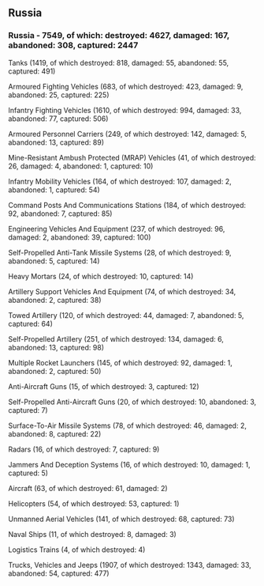 
 
 ## Russia
 
 ### Russia - 7549, of which: destroyed: 4627, damaged: 167, abandoned: 308, captured: 2447

 

 

 Tanks (1419, of which destroyed: 818, damaged: 55, abandoned: 55, captured: 491)

 Armoured Fighting Vehicles (683, of which destroyed: 423, damaged: 9, abandoned: 25, captured: 225)

 Infantry Fighting Vehicles (1610, of which destroyed: 994, damaged: 33, abandoned: 77, captured: 506)

 Armoured Personnel Carriers (249, of which destroyed: 142, damaged: 5, abandoned: 13, captured: 89)

 Mine-Resistant Ambush Protected (MRAP) Vehicles (41, of which destroyed: 26, damaged: 4, abandoned: 1, captured: 10)

 Infantry Mobility Vehicles (164, of which destroyed: 107, damaged: 2, abandoned: 1, captured: 54)

 Command Posts And Communications Stations (184, of which destroyed: 92, abandoned: 7, captured: 85)

 Engineering Vehicles And Equipment (237, of which destroyed: 96, damaged: 2, abandoned: 39, captured: 100)

 Self-Propelled Anti-Tank Missile Systems (28, of which destroyed: 9, abandoned: 5, captured: 14)

 Heavy Mortars (24, of which destroyed: 10, captured: 14)

 Artillery Support Vehicles And Equipment (74, of which destroyed: 34, abandoned: 2, captured: 38)

 Towed Artillery (120, of which destroyed: 44, damaged: 7, abandoned: 5, captured: 64)

 Self-Propelled Artillery (251, of which destroyed: 134, damaged: 6, abandoned: 13, captured: 98)

 Multiple Rocket Launchers (145, of which destroyed: 92, damaged: 1, abandoned: 2, captured: 50)

 Anti-Aircraft Guns (15, of which destroyed: 3, captured: 12)

 Self-Propelled Anti-Aircraft Guns (20, of which destroyed: 10, abandoned: 3, captured: 7)

 Surface-To-Air Missile Systems (78, of which destroyed: 46, damaged: 2, abandoned: 8, captured: 22)

 Radars (16, of which destroyed: 7, captured: 9)

 Jammers And Deception Systems (16, of which destroyed: 10, damaged: 1, captured: 5)

 Aircraft (63, of which destroyed: 61, damaged: 2)

 Helicopters (54, of which destroyed: 53, captured: 1)

 Unmanned Aerial Vehicles (141, of which destroyed: 68, captured: 73)

 Naval Ships (11, of which destroyed: 8, damaged: 3)

 Logistics Trains (4, of which destroyed: 4)

 Trucks, Vehicles and Jeeps (1907, of which destroyed: 1343, damaged: 33, abandoned: 54, captured: 477)

